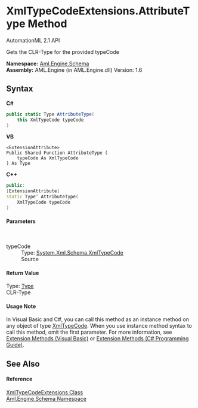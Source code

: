 # XmlTypeCodeExtensions.AttributeType Method 
AutomationML 2.1 API 

Gets the CLR-Type for the provided typeCode

**Namespace:**&nbsp;<a href="N_Aml_Engine_Schema">Aml.Engine.Schema</a><br />**Assembly:**&nbsp;AML.Engine (in AML.Engine.dll) Version: 1.6

## Syntax

**C#**<br />
``` C#
public static Type AttributeType(
	this XmlTypeCode typeCode
)
```

**VB**<br />
``` VB
<ExtensionAttribute>
Public Shared Function AttributeType ( 
	typeCode As XmlTypeCode
) As Type
```

**C++**<br />
``` C++
public:
[ExtensionAttribute]
static Type^ AttributeType(
	XmlTypeCode typeCode
)
```


#### Parameters
&nbsp;<dl><dt>typeCode</dt><dd>Type: <a href="https://docs.microsoft.com/dotnet/api/system.xml.schema.xmltypecode" target="_parent" rel="noopener noreferrer">System.Xml.Schema.XmlTypeCode</a><br />Source</dd></dl>

#### Return Value
Type: <a href="https://docs.microsoft.com/dotnet/api/system.type" target="_parent" rel="noopener noreferrer">Type</a><br />CLR-Type

#### Usage Note
In Visual Basic and C#, you can call this method as an instance method on any object of type <a href="https://docs.microsoft.com/dotnet/api/system.xml.schema.xmltypecode" target="_parent" rel="noopener noreferrer">XmlTypeCode</a>. When you use instance method syntax to call this method, omit the first parameter. For more information, see <a href="https://docs.microsoft.com/dotnet/visual-basic/programming-guide/language-features/procedures/extension-methods" target="_blank" rel="noopener noreferrer">Extension Methods (Visual Basic)</a> or <a href="https://docs.microsoft.com/dotnet/csharp/programming-guide/classes-and-structs/extension-methods" target="_blank" rel="noopener noreferrer">Extension Methods (C# Programming Guide)</a>.

## See Also


#### Reference
<a href="T_Aml_Engine_Schema_XmlTypeCodeExtensions">XmlTypeCodeExtensions Class</a><br /><a href="N_Aml_Engine_Schema">Aml.Engine.Schema Namespace</a><br />